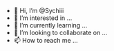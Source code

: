 - 👋 Hi, I’m @Sychiii
- 👀 I’m interested in ...
- 🌱 I’m currently learning ...
- 💞️ I’m looking to collaborate on ...
- 📫 How to reach me ...

<!---
Sychiii/Sychiii is a ✨ special ✨ repository because its `README.md` (this file) appears on your GitHub profile.
You can click the Preview link to take a look at your changes.
--->
